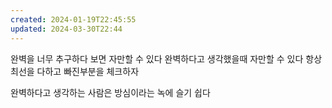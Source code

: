 ```yaml
---
created: 2024-01-19T22:45:55
updated: 2024-03-30T22:44
---
```

완벽을 너무 추구하다 보면 자만할 수 있다
완벽하다고 생각했을때 자만할 수 있다
항상 최선을 다하고 빠진부분을 체크하자

완벽하다고 생각하는 사람은 방심이라는 녹에 슬기 쉽다